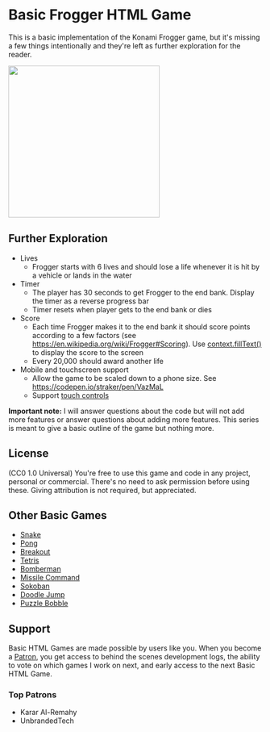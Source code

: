 # Basic Frogger HTML Game

This is a basic implementation of the Konami Frogger game, but it's missing a few things intentionally and they're left as further exploration for the reader.

<img width="300" height="301" alt="" src="https://user-images.githubusercontent.com/2433219/94889236-b4077780-0438-11eb-8f0e-616f8e13fc8d.png">

## Further Exploration

- Lives
  - Frogger starts with 6 lives and should lose a life whenever it is hit by a vehicle or lands in the water
- Timer
  - The player has 30 seconds to get Frogger to the end bank. Display the timer as a reverse progress bar
  - Timer resets when player gets to the end bank or dies
- Score
  - Each time Frogger makes it to the end bank it should score points according to a few factors (see https://en.wikipedia.org/wiki/Frogger#Scoring). Use [context.fillText()](https://developer.mozilla.org/en-US/docs/Web/API/CanvasRenderingContext2D/fillText) to display the score to the screen
  - Every 20,000 should award another life
- Mobile and touchscreen support
  - Allow the game to be scaled down to a phone size. See https://codepen.io/straker/pen/VazMaL
  - Support [touch controls](https://developer.mozilla.org/en-US/docs/Web/API/Touch_events)
  
**Important note:** I will answer questions about the code but will not add more features or answer questions about adding more features. This series is meant to give a basic outline of the game but nothing more.
  
## License

(CC0 1.0 Universal) You're free to use this game and code in any project, personal or commercial. There's no need to ask permission before using these. Giving attribution is not required, but appreciated.

## Other Basic Games

- [Snake](https://gist.github.com/straker/ff00b4b49669ad3dec890306d348adc4)
- [Pong](https://gist.github.com/straker/81b59eecf70da93af396f963596dfdc5)
- [Breakout](https://gist.github.com/straker/98a2aed6a7686d26c04810f08bfaf66b)
- [Tetris](https://gist.github.com/straker/3c98304f8a6a9174efd8292800891ea1)
- [Bomberman](https://gist.github.com/straker/769fb461e066147ea16ac2cb9463beae)
- [Missile Command](https://gist.github.com/straker/afc4e2a30b6df772a5f9f6ef01751d41)
- [Sokoban](https://gist.github.com/straker/2fddb507d4bb6bec54ea2fdb022d020c)
- [Doodle Jump](https://gist.github.com/straker/b96a4a68bd6d79cf75a833d98a2b654f)
- [Puzzle Bobble](https://gist.github.com/straker/afc5bedc7f4b4bc65ba8b05c435f6d32)

## Support

Basic HTML Games are made possible by users like you. When you become a [Patron](https://www.patreon.com/straker), you get access to behind the scenes development logs, the ability to vote on which games I work on next, and early access to the next Basic HTML Game.

### Top Patrons

- Karar Al-Remahy
- UnbrandedTech
